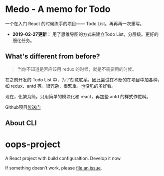 # Medo - A memo for Todo

一个在入门 React 的时候练手的项目—— Todo List。再再再一次重写。

+ **2019-02-27更新：** 用了思维导图的方式来建立Todo List，分层级。更好的细化任务。

## What's different from before?

> 当你不知道是否应该用 redux 的时候，就是不需要用的时候。

在之前开发的 Todo List 中，为了刻意联系，因此尝试在不断的在项目中加各种，如 redux、antd 等。很冗杂，很繁重。也没见的多好看。

现在，化繁为简。只用简单的模块化和 react，再加些 antd 的样式作佐料。

Github项目[传送门](https://github.com/Coyeah/medo)

## About CLI

# oops-project

A React project with build configuraltion. Develop it now.

If something doesn’t work, please [file an issue](https://github.com/Coyeah/oops-project/issues).
